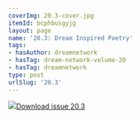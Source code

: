 ```yaml
---
coverImg: 20.3-cover.jpg
itemId: bcphbusgyjg
layout: page
name: '20.3: Dream Inspired Poetry'
tags:
- hasAuthor: dreamnetwork
- hasTag: dream-network-volume-20
- hasTag: dreamnetwork
type: post
urlSlug: '20.3'
---
```

<img class="card-journal-img" src="../images/20.3-rect.jpg"/><a href="../files/pdfs/Volume_20/20.3_poetry.pdf" download="">Download issue 20.3</a>
